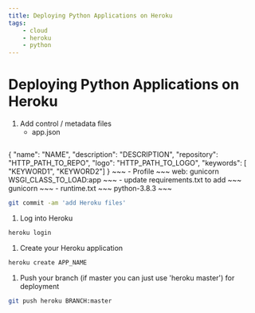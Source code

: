 ```yaml
---
title: Deploying Python Applications on Heroku
tags:
    - cloud
    - heroku
    - python
---
```


# Deploying Python Applications on Heroku

1. Add control / metadata files
    - app.json
    ~~~ json
{
    "name": "NAME",
    "description": "DESCRIPTION",
    "repository": "HTTP_PATH_TO_REPO",
    "logo": "HTTP_PATH_TO_LOGO",
    "keywords": [ "KEYWORD1", "KEYWORD2"]
}
    ~~~
    - Profile
    ~~~
web: gunicorn WSGI_CLASS_TO_LOAD:app
    ~~~
    - update requirements.txt to add
    ~~~
gunicorn
    ~~~
    - runtime.txt
    ~~~
python-3.8.3
    ~~~
~~~ bash
git commit -am 'add Heroku files'
~~~
1. Log into Heroku
~~~ bash
heroku login
~~~
1. Create your Heroku application
~~~ bash
heroku create APP_NAME
~~~
1. Push your branch (if master you can just use 'heroku master') for deployment
~~~ bash
git push heroku BRANCH:master
~~~
